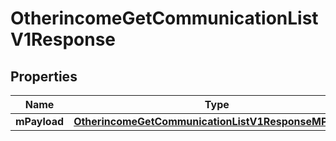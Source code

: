 
# OtherincomeGetCommunicationListV1Response

## Properties
| Name | Type | Description | Notes |
| ------------ | ------------- | ------------- | ------------- |
| **mPayload** | [**OtherincomeGetCommunicationListV1ResponseMPayload**](OtherincomeGetCommunicationListV1ResponseMPayload.md) |  |  |



